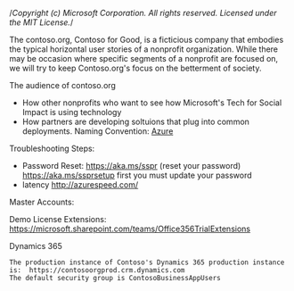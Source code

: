 /*Copyright (c) Microsoft Corporation. All rights reserved.
Licensed under the MIT License.*/

The contoso.org, Contoso for Good, is a ficticious company that embodies the typical horizontal user stories of a nonprofit organization.  While there may be occasion where specific segments of a nonprofit are focused on, we will try to keep Contoso.org's focus on the betterment of society.

The audience of contoso.org
- How other nonprofits who want to see how Microsoft's Tech for Social Impact is using technology
- How partners are developing soltuions that plug into common deployments.
Naming Convention:
[Azure](https://github.com/Microsoft/Nonprofits/blob/master/CrossFunctional/Azure/Presentations/AzureFoundation_NamingConventions_Working.pptx)



Troubleshooting Steps:  
- Password Reset: https://aka.ms/sspr (reset your password) https://aka.ms/ssprsetup first you must update your password
- latency http://azurespeed.com/

Master Accounts:  

Demo License Extensions:  https://microsoft.sharepoint.com/teams/Office356TrialExtensions


Dynamics 365

    The production instance of Contoso's Dynamics 365 production instance is:  https://contosoorgprod.crm.dynamics.com
    The default security group is ContosoBusinessAppUsers

